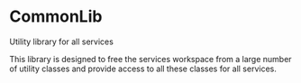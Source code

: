 # CommonLib
Utility library for all services

This library is designed to free the services workspace from a large number of utility classes and provide access to all these classes for all services.
